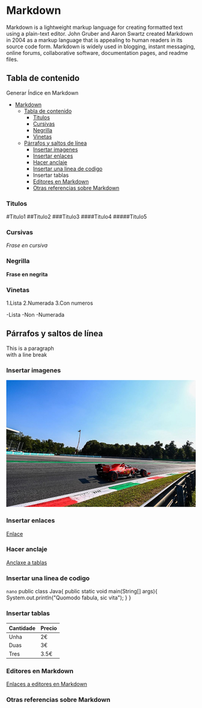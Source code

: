 
# Markdown

Markdown is a lightweight markup language for creating formatted text using a plain-text editor. John Gruber and Aaron Swartz created Markdown in 2004 as a markup language that is appealing to human readers in its source code form. Markdown is widely used in blogging, instant messaging, online forums, collaborative software, documentation pages, and readme files.
## Tabla de contenido

Generar Índice en Markdown 
- [Markdown](#markdown)
	- [Tabla de contenido](#tabla-de-contenido)
		- [Titulos](#titulos)
		- [Cursivas](#cursivas)
		- [Negrilla](#negrilla)
		- [Vinetas](#vinetas)
	- [Párrafos y saltos de línea](#párrafos-y-saltos-de-línea)
		- [Insertar imagenes](#insertar-imagenes)
		- [Insertar enlaces](#insertar-enlaces)
		- [Hacer anclaje](#hacer-anclaje)
		- [Insertar una linea de codigo](#insertar-una-linea-de-codigo)
		- [<a id="insertar-tabla"></a> Insertar tablas](#-insertar-tablas)
		- [Editores en Markdown](#editores-en-markdown)
		- [Otras referencias sobre Markdown](#otras-referencias-sobre-markdown)
### Titulos 

#Titulo1
##Titulo2
###Titulo3
####Titulo4
#####Titulo5 

### Cursivas

*Frase en cursiva* 

### Negrilla

**Frase en negrita**

### Vinetas

1.Lista
2.Numerada
3.Con numeros

-Lista
-Non
-Numerada

## Párrafos y saltos de línea
This is a paragraph <br> with a line break
 

### Insertar imagenes

![Ferrari sur la pista di Monza](CharlesMonza.jpg)

### Insertar enlaces

[Enlace](https://en.wikipedia.org/wiki/Monza_Circuit) 

### Hacer anclaje

[Anclaxe a tablas](#insertar-tabla)

### Insertar una linea de codigo

`nano`
	public class Java{
		public static void main(String[] args){
			System.out.println("Quomodo fabula, sic vita");
		}
	}
		 

### <a id="insertar-tabla"></a> Insertar tablas

|Cantidade | Precio|
|----------|-------|
|Unha | 2€ |
|Duas | 3€ |
|Tres | 3.5€| 

### Editores en Markdown 

[Enlaces a editores en Markdown](https://stackedit.io) 

### Otras referencias sobre Markdown

[^1]: Referencia sobre markdown
[^2]: Outra referencia sobre markdown
